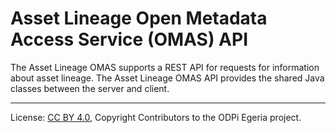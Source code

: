 <!-- SPDX-License-Identifier: CC-BY-4.0 -->
<!-- Copyright Contributors to the ODPi Egeria project. -->

# Asset Lineage Open Metadata Access Service (OMAS) API

The Asset Lineage OMAS supports a REST API for requests for information about asset lineage.
The Asset Lineage OMAS API provides the shared Java classes between the
server and client.

----
License: [CC BY 4.0](https://creativecommons.org/licenses/by/4.0/),
Copyright Contributors to the ODPi Egeria project.
